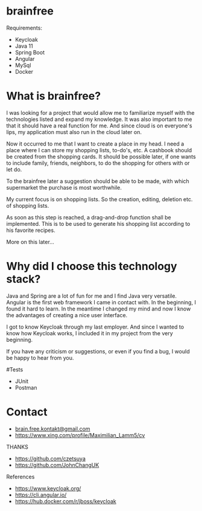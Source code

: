 # brainfree

Requirements:

- Keycloak
- Java 11
- Spring Boot
- Angular
- MySql
- Docker

# What is brainfree?

I was looking for a project that would allow me to familiarize myself with the technologies listed and expand my knowledge. It was also important to me that it should have a real function for me. And since cloud is on everyone's lips, my application must also run in the cloud later on.

Now it occurred to me that I want to create a place in my head. I need a place where I can store my shopping lists, to-do's, etc. A cashbook should be created from the shopping cards. It should be possible later, if one wants to include family, friends, neighbors, to do the shopping for others with or let do.

To the brainfree later a suggestion should be able to be made, with which supermarket the purchase is most worthwhile.

My current focus is on shopping lists. So the creation, editing, deletion etc. of shopping lists.

As soon as this step is reached, a drag-and-drop function shall be implemented. This is to be used to generate his shopping list according to his favorite recipes.

More on this later...

# Why did I choose this technology stack?

Java and Spring are a lot of fun for me and I find Java very versatile. Angular is the first web framework I came in contact with. In the beginning, I found it hard to learn. In the meantime I changed my mind and now I know the advantages of creating a nice user interface.

I got to know Keycloak through my last employer. And since I wanted to know how Keycloak works, I included it in my project from the very beginning.

If you have any criticism or suggestions, or even if you find a bug, I would be happy to hear from you.

#Tests

- JUnit  
- Postman

# Contact

- brain.free.kontakt@gmail.com
- https://www.xing.com/profile/Maximilian_Lamm5/cv

THANKS

- https://github.com/czetsuya
- https://github.com/JohnChangUK

References

- https://www.keycloak.org/
- https://cli.angular.io/
- https://hub.docker.com/r/jboss/keycloak



